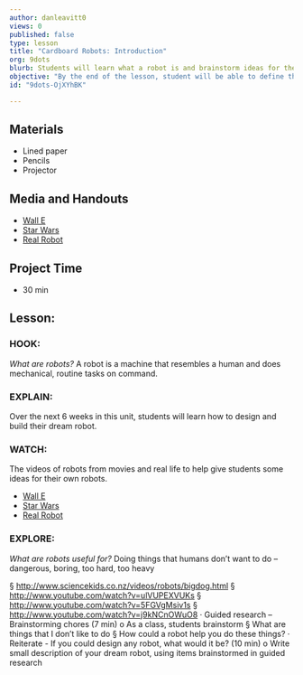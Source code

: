 ```yaml
---
author: danleavitt0
views: 0
published: false
type: lesson
title: "Cardboard Robots: Introduction"
org: 9dots
blurb: Students will learn what a robot is and brainstorm ideas for their own personal robot assistants.
objective: "By the end of the lesson, student will be able to define the term robot by creating a description and drawing of a self-imagined robot."
id: "9dots-OjXYhBK"

---
```


## Materials

- Lined paper
- Pencils
- Projector
 
## Media and Handouts

- [Wall E](http://www.youtube.com/watch?v=woEN_tUVlNI)
- [Star Wars](http://www.youtube.com/watch?v=1rorneEGPso)
- [Real Robot](http://www.youtube.com/watch?v=N_m56irWKeI)
 
## Project Time

- 30 min
 
## Lesson:

### HOOK:
_What are robots?_
A robot is a machine that resembles a human and does mechanical, routine tasks on command.

### EXPLAIN:
Over the next 6 weeks in this unit, students will learn how to design and build their dream robot.

### WATCH:
The videos of robots from movies and real life to help give students some ideas for their own robots.

- [Wall E](http://www.youtube.com/watch?v=woEN_tUVlNI)
- [Star Wars](http://www.youtube.com/watch?v=1rorneEGPso)
- [Real Robot](http://www.youtube.com/watch?v=N_m56irWKeI)

### EXPLORE:
_What are robots useful for?_
Doing things that humans don’t want to do – dangerous, boring, too hard, too heavy

§  http://www.sciencekids.co.nz/videos/robots/bigdog.html
§  http://www.youtube.com/watch?v=ulVUPEXVUKs
§  http://www.youtube.com/watch?v=5FGVgMsiv1s
§  http://www.youtube.com/watch?v=j9kNCnOWuO8
·       Guided research – Brainstorming chores (7 min)
o   As a class, students brainstorm
§  What are things that I don’t like to do
§  How could a robot help you do these things?
·       Reiterate - If you could design any robot, what would it be? (10 min)
o   Write small description of your dream robot, using items brainstormed in guided research
